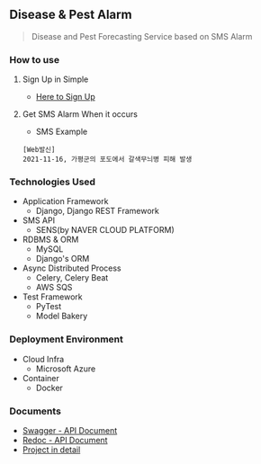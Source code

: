 ## Disease & Pest Alarm
> Disease and Pest Forecasting Service based on SMS Alarm
### How to use
1. Sign Up in Simple
   * [Here to Sign Up](https://disease-pest-alarming.azurewebsites.net/signup/)
2. Get SMS Alarm When it occurs

   * SMS Example
    ~~~text
    [Web발신] 
    2021-11-16, 가평군의 포도에서 갈색무늬병 피해 발생
    ~~~

### Technologies Used
* Application Framework
  * Django, Django REST Framework
* SMS API
  * SENS(by NAVER CLOUD PLATFORM)
* RDBMS & ORM 
  * MySQL
  * Django's ORM
* Async Distributed Process
  * Celery, Celery Beat
  * AWS SQS
* Test Framework
  * PyTest
  * Model Bakery
### Deployment Environment
* Cloud Infra
  * Microsoft Azure
* Container
  * Docker
### Documents
* [Swagger - API Document](https://disease-pest-alarming.azurewebsites.net/swagger/)
* [Redoc - API Document](https://disease-pest-alarming.azurewebsites.net/redoc/)
* [Project in detail](https://studynote.oopy.io/projects/6/)
